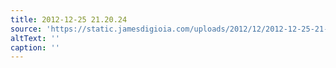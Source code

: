 ```yaml
---
title: 2012-12-25 21.20.24
source: 'https://static.jamesdigioia.com/uploads/2012/12/2012-12-25-21-20-24-scaled.jpg'
altText: ''
caption: ''
---
```


